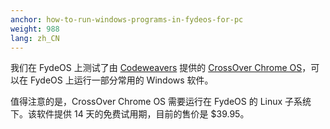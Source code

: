 ```yaml
---
anchor: how-to-run-windows-programs-in-fydeos-for-pc
weight: 988
lang: zh_CN
---
```

我们在 FydeOS 上测试了由 [Codeweavers](https://www.codeweavers.com/) 提供的 [CrossOver Chrome OS](https://www.codeweavers.com/crossover/download#chromeos)，可以在 FydeOS 上运行一部分常用的 Windows 软件。

值得注意的是，CrossOver Chrome OS 需要运行在 FydeOS 的 Linux 子系统下。该软件提供 14 天的免费试用期，目前的售价是 $39.95。
